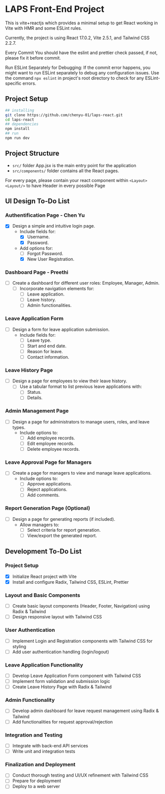 # LAPS Front-End Project

This is vite+reactjs which provides a minimal setup to get React working in Vite with HMR and some ESLint rules.

Currently, the project is using React 17.0.2, Vite 2.5.1, and Tailwind CSS 2.2.7.

Every Commit You should have the eslint and prettier check passed, if not, please fix it before commit.

Run ESLint Separately for Debugging: If the commit error happens, you might want to run ESLint separately to debug any configuration issues. Use the command `npx eslint` in project's root directory to check for any ESLint-specific errors.

## Project Setup

```bash
## installing
git clone https://github.com/chenyu-01/laps-react.git
cd laps-react
## dependencies
npm install
## run
npm run dev
```

## Project Structure

- `src/` folder App.jsx is the main entry point for the application
- `src/components/` folder contains all the React pages.

For every page, please contain your react component within `<Layout><Layout/>` to have Header in every possible Page

## UI Design To-Do List

### Authentification Page - Chen Yu

- [x] Design a simple and intuitive login page.
  - Include fields for:
    - [x] Username.
    - [x] Password.
  - Add options for:
    - [ ] Forgot Password.
    - [x] New User Registration.

### Dashboard Page - Preethi

- [ ] Create a dashboard for different user roles: Employee, Manager, Admin.
  - [ ] Incorporate navigation elements for:
    - [ ] Leave application.
    - [ ] Leave history.
    - [ ] Admin functionalities.

### Leave Application Form

- [ ] Design a form for leave application submission.
  - Include fields for:
    - [ ] Leave type.
    - [ ] Start and end date.
    - [ ] Reason for leave.
    - [ ] Contact information.

### Leave History Page

- [ ] Design a page for employees to view their leave history.
  - [ ] Use a tabular format to list previous leave applications with:
    - [ ] Status.
    - [ ] Details.

### Admin Management Page

- [ ] Design a page for administrators to manage users, roles, and leave types.
  - Include options to:
    - [ ] Add employee records.
    - [ ] Edit employee records.
    - [ ] Delete employee records.

### Leave Approval Page for Managers

- [ ] Create a page for managers to view and manage leave applications.
  - Include options to:
    - [ ] Approve applications.
    - [ ] Reject applications.
    - [ ] Add comments.

### Report Generation Page (Optional)

- [ ] Design a page for generating reports (if included).
  - Allow managers to:
    - [ ] Select criteria for report generation.
    - [ ] View/export the generated report.

## Development To-Do List

### Project Setup

- [x] Initialize React project with Vite
- [x] Install and configure Radix, Tailwind CSS, ESLint, Prettier

### Layout and Basic Components

- [ ] Create basic layout components (Header, Footer, Navigation) using Radix & Tailwind
- [ ] Design responsive layout with Tailwind CSS

### User Authentication

- [ ] Implement Login and Registration components with Tailwind CSS for styling
- [ ] Add user authentication handling (login/logout)

### Leave Application Functionality

- [ ] Develop Leave Application Form component with Tailwind CSS
- [ ] Implement form validation and submission logic
- [ ] Create Leave History Page with Radix & Tailwind

### Admin Functionality

- [ ] Develop admin dashboard for leave request management using Radix & Tailwind
- [ ] Add functionalities for request approval/rejection

### Integration and Testing

- [ ] Integrate with back-end API services
- [ ] Write unit and integration tests

### Finalization and Deployment

- [ ] Conduct thorough testing and UI/UX refinement with Tailwind CSS
- [ ] Prepare for deployment
- [ ] Deploy to a web server
